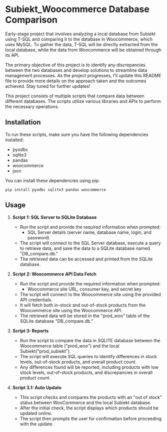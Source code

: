 
# Subiekt_Woocommerce Database Comparison

Early-stage project that involves analyzing a local database from Subiekt using T-SQL and comparing it to the database in Woocommerce, which uses MySQL. To gather the data, T-SQL will be directly extracted from the local database, while the data from Woocommerce will be obtained through its API.

The primary objective of this project is to identify any discrepancies between the two databases and develop solutions to streamline data management processes. As the project progresses, I'll update this README file to provide more details on the approach taken and the outcomes achieved. Stay tuned for further updates!

This project consists of multiple scripts that compare data between different databases. The scripts utilize various libraries and APIs to perform the necessary operations.

## Installation

To run these scripts, make sure you have the following dependencies installed:

- pyodbc
- sqlite3
- pandas
- woocommerce
- json

You can install these dependencies using pip:

```
pip install pyodbc sqlite3 pandas woocommerce
```

## Usage

1. **Script 1: SQL Server to SQLite Database**

   - Run the script and provide the required information when prompted:
     - SQL Server details (server name, database name, login, and password)
   - The script will connect to the SQL Server database, execute a query to retrieve data, and save the data to a SQLite database named "DB_compare.db."
   - The retrieved data can be accessed and printed from the SQLite database.

2. **Script 2: Woocommerce API Data Fetch**

   - Run the script and provide the required information when prompted:
     - Woocommerce site URL, consumer key, and secret key
   - The script will connect to the Woocommerce site using the provided API credentials.
   - It will fetch both in-stock and out-of-stock products from the Woocommerce site using the Woocommerce API.
   - The retrieved data will be stored in the "prod_woo" table of the SQLite database "DB_compare.db."

3. **Script 3: Reports**

   - Run the script to compare the data in SQLITE database between the Woocommerce table ("prod_woo") and the local Subiekt("prod_subiekt").
   - The script will execute SQL queries to identify differences in stock levels, out-of-stock products, and overall product count.
   - Any differences found will be reported, including products with low stock levels, out-of-stock products, and discrepancies in overall product count.
  
4. **Script 3.1: Auto Update**

   - This script checks and compares the products with an "out of stock" status between WooCommerce and the local Subiekt database.
   - After the initial check, the script displays which products should be updated online.   
   - The script then prompts the user for confirmation before proceeding with the update.

